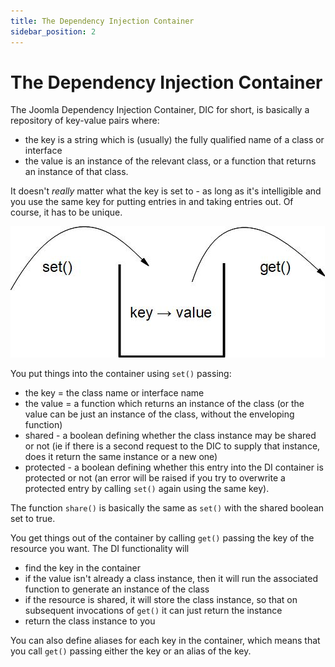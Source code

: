```yaml
---
title: The Dependency Injection Container
sidebar_position: 2
---
```

# The Dependency Injection Container
The Joomla Dependency Injection Container, DIC for short, is basically a repository of key-value pairs where: 
- the key is a string which is (usually) the fully qualified name of a class or interface 
- the value is an instance of the relevant class, or a function that returns an instance of that class.

It doesn't *really* matter what the key is set to - as long as it's intelligible and you use the same key for putting entries in and taking entries out. Of course, it has to be unique.

![DIC](_assets/dic.jpg "DIC")

You put things into the container using `set()` passing: 
- the key = the class name or interface name
- the value = a function which returns an instance of the class (or the value can be just an instance of the class, without the enveloping function)
- shared - a boolean defining whether the class instance may be shared or not (ie if there is a second request to the DIC to supply that instance, does it return the same instance or a new one)
- protected - a boolean defining whether this entry into the DI container is protected or not (an error will be raised if you try to overwrite a protected entry by calling `set()` again using the same key).

The function `share()` is basically the same as `set()` with the shared boolean set to true. 

You get things out of the container by calling `get()` passing the key of the resource you want. The DI functionality will 
- find the key in the container 
- if the value isn't already a class instance, then it will run the associated function to generate an instance of the class 
- if the resource is shared, it will store the class instance, so that on subsequent invocations of `get()` it can just return the instance 
- return the class instance to you

You can also define aliases for each key in the container, which means that you call `get()` passing either the key or an alias of the key. 
